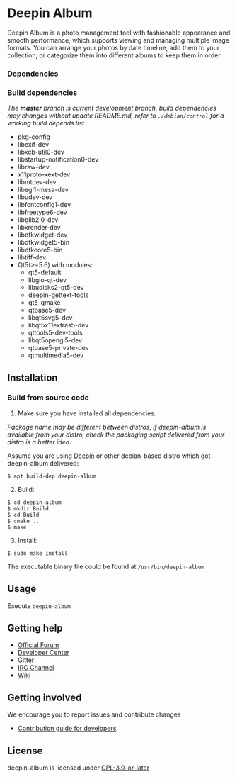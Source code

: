 # Deepin Album

Deepin  Album is a photo management tool with fashionable appearance and smooth performance, which supports viewing and managing multiple image formats. You can arrange your photos by date timeline, add them to your collection, or categorize them into different albums to keep them in order.

### Dependencies

### Build dependencies

_The **master** branch is current development branch, build dependencies may changes without update README.md, refer to `./debian/control` for a working build depends list_

* pkg-config
* libexif-dev
* libxcb-util0-dev
* libstartup-notification0-dev
* libraw-dev
* x11proto-xext-dev
* libmtdev-dev
* libegl1-mesa-dev
* libudev-dev
* libfontconfig1-dev
* libfreetype6-dev
* libglib2.0-dev
* libxrender-dev
* libdtkwidget-dev
* libdtkwidget5-bin
* libdtkcore5-bin
* libtiff-dev
* Qt5(>=5.6) with modules:
  * qt5-default
  * libgio-qt-dev
  * libudisks2-qt5-dev
  * deepin-gettext-tools
  * qt5-qmake
  * qtbase5-dev
  * libqt5svg5-dev
  * libqt5x11extras5-dev
  * qttools5-dev-tools
  * libqt5opengl5-dev
  * qtbase5-private-dev
  * qtmultimedia5-dev



## Installation

### Build from source code

1. Make sure you have installed all dependencies.

_Package name may be different between distros, if deepin-album is available from your distro, check the packaging script delivered from your distro is a better idea._

Assume you are using [Deepin](https://distrowatch.com/table.php?distribution=deepin) or other debian-based distro which got deepin-album delivered:

``` shell
$ apt build-dep deepin-album
```

2. Build:

```
$ cd deepin-album
$ mkdir Build
$ cd Build
$ cmake ..
$ make
```

3. Install:

```
$ sudo make install
```

The executable binary file could be found at `/usr/bin/deepin-album`

## Usage

Execute `deepin-album`

## Getting help

 - [Official Forum](https://bbs.deepin.org/)
 - [Developer Center](https://github.com/linuxdeepin/developer-center)
 - [Gitter](https://gitter.im/orgs/linuxdeepin/rooms)
 - [IRC Channel](https://webchat.freenode.net/?channels=deepin)
 - [Wiki](https://wiki.deepin.org/)

## Getting involved

We encourage you to report issues and contribute changes

 - [Contribution guide for developers](https://github.com/linuxdeepin/developer-center/wiki/Contribution-Guidelines-for-Developers-en)

## License

deepin-album is licensed under [GPL-3.0-or-later](LICENSE.txt)